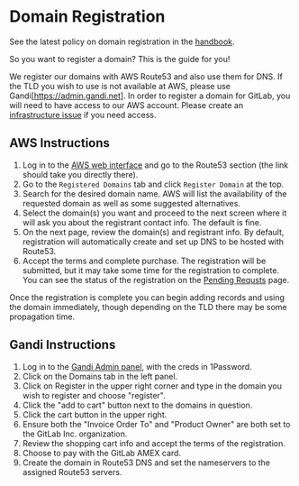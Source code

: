 # Domain Registration

See the latest policy on domain registration in the [handbook](https://handbook.gitlab.com/handbook/it/guides/domains-dns/).

So you want to register a domain? This is the guide for you!

We register our domains with AWS Route53 and also use them for DNS. If the TLD you wish to use is not available at AWS, please
use Gandi[https://admin.gandi.net].
In order to register a domain for GitLab, you will need to have
access to our AWS account. Please create an [infrastructure issue](https://gitlab.com/gitlab-com/gl-infra/reliability/-/issues/new)
if you need access.

## AWS Instructions

1. Log in to the [AWS web interface](https://console.aws.amazon.com/route53/home?#DomainListing:) and go to the Route53 section (the link should take you directly there).
1. Go to the `Registered Domains` tab and click `Register Domain` at the top.
1. Search for the desired domain name. AWS will list the availability of the requested domain as well as some suggested alternatives.
1. Select the domain(s) you want and proceed to the next screen where it will ask you about the registrant contact info. The default is fine.
1. On the next page, review the domain(s) and registrant info. By default, registration will automatically create and set up DNS to be hosted with Route53.
1. Accept the terms and complete purchase. The registration will be submitted, but it may take some time for the registration to complete. You can see the status of the registration on the [Pending Requsts](https://console.aws.amazon.com/route53/home?region=us-east-1#DomainRequests:) page.

Once the registration is complete you can begin adding records and using
the domain immediately, though depending on the TLD there may be some
propagation time.

## Gandi Instructions

1. Log in to the [Gandi Admin panel](https://admin.gandi.net), with the creds in 1Password.
2. Click on the Domains tab in the left panel.
3. Click on Register in the upper right corner and type in the domain you wish to register and choose "register".
4. Click the "add to cart" button next to the domains in question.
5. Click the cart button in the upper right.
6. Ensure both the "Invoice Order To" and "Product Owner" are both set to the GitLab Inc. organization.
7. Review the shopping cart info and accept the terms of the registration.
8. Choose to pay with the GitLab AMEX card.
9. Create the domain in Route53 DNS and set the nameservers to the assigned Route53 servers.
